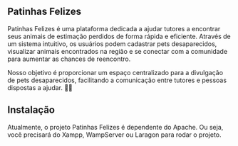 ## Patinhas Felizes

Patinhas Felizes é uma plataforma dedicada a ajudar tutores a encontrar seus animais de estimação perdidos de forma rápida e eficiente. Através de um sistema intuitivo, os usuários podem cadastrar pets desaparecidos, visualizar animais encontrados na região e se conectar com a comunidade para aumentar as chances de reencontro.

Nosso objetivo é proporcionar um espaço centralizado para a divulgação de pets desaparecidos, facilitando a comunicação entre tutores e pessoas dispostas a ajudar. 🚀🐾

## Instalação

Atualmente, o projeto Patinhas Felizes é dependente do Apache. Ou seja, você precisará do Xampp, WampServer ou Laragon para rodar o projeto.

